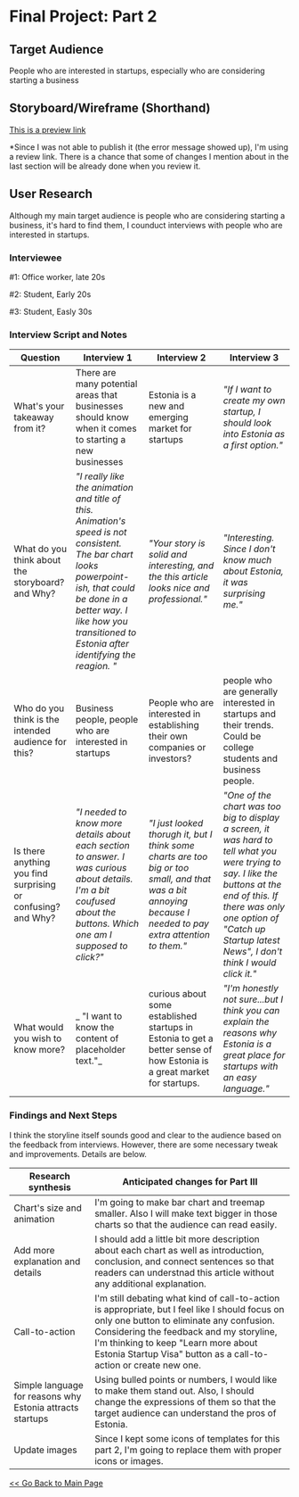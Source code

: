 # Final Project: Part 2

## Target Audience
People who are interested in startups, especially who are considering starting a business

## Storyboard/Wireframe (Shorthand)
[This is a preview link](https://preview.shorthand.com/o6Z2OweMcg2Iw1Uy)

*Since I was not able to publish it (the error message showed up), I'm using a review link. There is a chance that some of changes I mention about in the last section will be already done when you review it.

## User Research

Although my main target audience is people who are considering starting a business, it's hard to find them, I counduct interviews with people who are interested in startups.

### Interviewee
#1: Office worker, late 20s

#2: Student, Early 20s

#3: Student, Easly 30s

### Interview Script and Notes

| Question | Interview 1 | Interview 2 | Interview 3|
| -------- | ----------- | ----------- | -----------|
| What's your takeaway from it? | There are many potential areas that businesses should know when it comes to starting a new businesses | Estonia is a new and emerging market for startups | _"If I want to create my own startup, I should look into Estonia as a first option."_ |
| What do you think about the storyboard? and Why? | _"I really like the animation and title of this. Animation's speed is not consistent. The bar chart looks powerpoint-ish, that could be done in a better way. I like how you transitioned to Estonia after identifying the reagion. "_| _"Your story is solid and interesting, and the this article looks nice and professional."_ | _"Interesting. Since I don't know much about Estonia, it was surprising me."_ |
| Who do you think is the intended audience for this? | Business people, people who are interested in startups| People who are interested in establishing their own companies or investors? | people who are generally interested in startups and their trends. Could be college students and business people. |
| Is there anything you find surprising or confusing? and Why? | _"I needed to know more details about each section to answer. I was curious about details. I'm a bit coufused about the buttons. Which one am I supposed to click?"_ | _"I just looked thorugh it, but I think some charts are too big or too small, and that was a bit annoying because I needed to pay extra attention to them."_ | _"One of the chart was too big to display a screen, it was hard to tell what you were trying to say. I like the buttons at the end of this. If there was only one option of "Catch up Startup latest News", I don't think I would click it."_ |
| What would you wish to know more? |_ "I want to know the content of placeholder text."_ | curious about some established startups in Estonia to get a better sense of how Estonia is a great market for startups. | _"I'm honestly not sure...but I think you can explain the reasons why Estonia is a great place for startups with an easy language."_ |


### Findings and Next Steps

I think the storyline itself sounds good and clear to the audience based on the feedback from interviews.
However, there are some necessary tweak and improvements. Details are below.

| Research synthesis | Anticipated changes for Part III |
| ------------------ | -------------------------------- |
| Chart's size and animation | I'm going to make bar chart and treemap smaller. Also I will make text bigger in those charts so that the audience can read easily. |
| Add more explanation and details | I should add a little bit more description about each chart as well as introduction, conclusion, and connect sentences so that readers can understnad this article without any additional explanation. |
| Call-to-action | I'm still debating what kind of call-to-action is appropriate, but I feel like I should focus on only one button to eliminate any confusion. Considering the feedback and my storyline, I'm thinking to keep "Learn more about Estonia Startup Visa" button as a call-to-action or create new one. |
| Simple language for reasons why Estonia attracts startups | Using bulled points or numbers, I would like to make them stand out. Also, I should change the expressions of them so that the target audience can understand the pros of Estonia. |
| Update images | Since I kept some icons of templates for this part 2, I'm going to replace them with proper icons or images. |



[<< Go Back to Main Page](https://meeeeeeeei28.github.io/Mei-Portfolio/)
